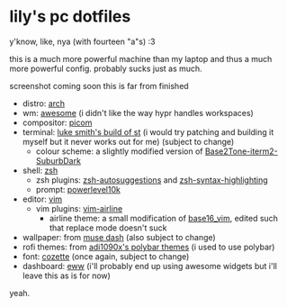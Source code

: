 # lily's pc dotfiles

y'know, like, nya (with fourteen "a"s) :3

this is a much more powerful machine than my laptop and thus a much more powerful config. probably sucks just as much.

screenshot coming soon this is far from finished

- distro: [arch](https://archlinux.org)
- wm: [awesome](https://awesome.org) (i didn't like the way hypr handles workspaces)
- compositor: [picom](https://github.com/yshui/picom)
- terminal: [luke smith's build of st](https://github.com/LukeSmithxyz/st) (i would try patching and building it myself but it never works out for me) (subject to change)
  - colour scheme: a slightly modified version of [Base2Tone-iterm2-SuburbDark](https://github.com/atelierbram/Base2Tone-iterm2)
- shell: [zsh](https://www.zsh.org)
  - zsh plugins: [zsh-autosuggestions](https://github.com/zsh-users/zsh-autosuggestions) and [zsh-syntax-highlighting](https://github.com/zsh-users/zsh-syntax-highlighting)
  - prompt: [powerlevel10k](https://github.com/romkatv/powerlevel10k)
- editor: [vim](https://www.vim.org/)
  - vim plugins: [vim-airline](https://github.com/vim-airline/vim-airline)
    - airline theme: a small modification of [base16\_vim](https://github.com/vim-airline/vim-airline/blob/master/autoload/airline/themes/dark.vim), edited such that replace mode doesn't suck
- wallpaper: from [muse dash](http://cdn.peroperogames.com/art#gallery_4-69) (also subject to change)
- rofi themes: from [adi1090x's polybar themes](https://github.com/adi1090x/polybar-themes) (i used to use polybar)
- font: [cozette](https://github.com/slavfox/Cozette) (once again, subject to change)
- dashboard: [eww](https://github.com/elkowar/eww) (i'll probably end up using awesome widgets but i'll leave this as is for now)

yeah.

